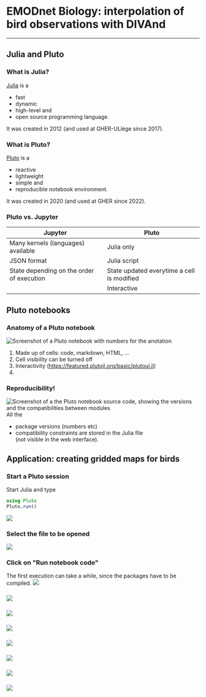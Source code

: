 # EMODnet Biology: interpolation of bird observations with DIVAnd
---
##  Julia and Pluto

### What is Julia?

[Julia](https://julialang.org/) is a 
- fast
- dynamic
- high-level and 
- open source
programming language.

It was created in 2012 (and used at GHER-ULiège since 2017).


### What is Pluto?

[Pluto](https://plutojl.org/) is a 
- reactive
- lightweight
- simple and 
- reproducible
notebook environment.

It was created in 2020 (and used at GHER since 2022).


### Pluto vs. Jupyter

| Jupyter    | Pluto |
| -------- | ------- |
| Many kernels (languages) available  | Julia only    |
| JSON format | Julia script     |
| State depending on the order of execution | State updated everytime a cell is modified |
|       |  Interactive |

## Pluto notebooks


### Anatomy of a Pluto notebook

![Screenshot of a Pluto notebook with numbers for the anotation](images/pluto_anatomy.png)

1.  Made up of cells: code, markdown, HTML, ...
2.  Cell visibility can be turned off
3.  Interactivity (https://featured.plutojl.org/basic/plutoui.jl)
4.  
### Reproducibility!

![Screenshot of a the Pluto notebook source code, showing the versions and the compatibilities between modules](images/pluto_end.png)
All the
- package versions (numbers etc)
- compatibility constraints
are stored in the Julia file     
(not visible in the web interface).

## Application: creating gridded maps for birds

### Start a Pluto session

Start Julia and type
```julia
using Pluto
Pluto.run()
```
![](images/pluto00.png)

### Select the file to be opened
![](images/pluto01.png)

### Click on "Run notebook code"
The first execution can take a while, since the packages have to be compiled.
![](images/pluto02.png)

### 
![](images/pluto03.png)
### 
![](images/pluto04.png)
### 
![](images/pluto05.png)
### 
![](images/pluto06.png)
### 
![](images/pluto07.png)
### 
![](images/pluto08.png)
### 
![](images/pluto09.png)